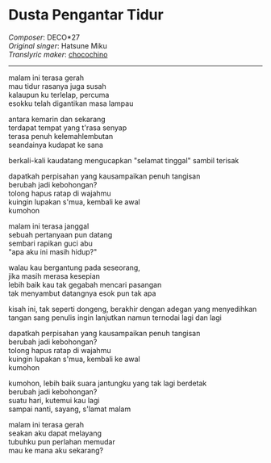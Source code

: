 # Dusta Pengantar Tidur
_Composer_: DECO*27  
_Original singer_: Hatsune Miku  
_Translyric maker_: [chocochino](http://soundcloud.com/chocochino)  

---

malam ini terasa gerah  
mau tidur rasanya juga susah  
kalaupun ku terlelap, percuma  
esokku telah digantikan masa lampau  

antara kemarin dan sekarang  
terdapat tempat yang t'rasa senyap  
terasa penuh kelemahlembutan  
seandainya kudapat ke sana  

berkali-kali kaudatang mengucapkan "selamat tinggal" sambil terisak  

dapatkah perpisahan yang kausampaikan penuh tangisan  
berubah jadi kebohongan?  
tolong hapus ratap di wajahmu  
kuingin lupakan s'mua, kembali ke awal  
kumohon  

malam ini terasa janggal  
sebuah pertanyaan pun datang  
sembari rapikan guci abu  
"apa aku ini masih hidup?"  

walau kau bergantung pada seseorang,  
jika masih merasa kesepian  
lebih baik kau tak gegabah mencari pasangan  
tak menyambut datangnya esok pun tak apa  

kisah ini, tak seperti dongeng, berakhir dengan adegan yang menyedihkan  
tangan sang penulis ingin lanjutkan namun ternodai lagi dan lagi  

dapatkah perpisahan yang kausampaikan penuh tangisan  
berubah jadi kebohongan?  
tolong hapus ratap di wajahmu  
kuingin lupakan s'mua, kembali ke awal  
kumohon  

kumohon, lebih baik suara jantungku yang tak lagi berdetak  
berubah jadi kebohongan?  
suatu hari, kutemui kau lagi  
sampai nanti, sayang, s'lamat malam  

malam ini terasa gerah  
seakan aku dapat melayang  
tubuhku pun perlahan memudar  
mau ke mana aku sekarang?  
